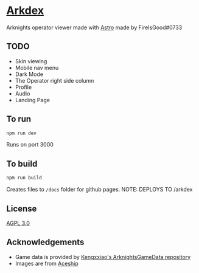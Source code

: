 # [Arkdex](https://fireisgood.github.io/arkdex/)

Arknights operator viewer made with [Astro](https://astro.build) made by FireIsGood#0733

## TODO

- Skin viewing
- Mobile nav menu
- Dark Mode
- The Operator right side column
- Profile
- Audio
- Landing Page

## To run

```bash
npm run dev
```

Runs on port 3000

## To build

```bash
npm run build
```

Creates files to `/docs` folder for github pages. NOTE: DEPLOYS TO /arkdex

## License

[AGPL 3.0](/LICENSE.md)

## Acknowledgements

- Game data is provided by [Kengxxiao's ArknightsGameData repository](https://github.com/Kengxxiao/ArknightsGameData)
- Images are from [Aceship](https://github.com/Aceship/AN-EN-Tags)
